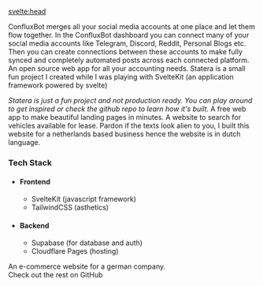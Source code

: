 <script>
	import Project from '$lib/components/Project.svelte'
	import ButtonLink from '$lib/components/ButtonLink.svelte'
</script>

<svelte:head>

<title>ak4zh | Projects</title>
</svelte:head>

<div class="space-y-8">
	<Project
		title="ConfluxBot"
		img="/confluxbot.svg"
		web="https://confluxbot.com"
	>
	ConfluxBot merges all your social media accounts at one place and let them flow together. In the ConfluxBot dashboard you can connect many of your social media accounts like Telegram, Discord, Reddit, Personal Blogs etc.
Then you can create connections between these accounts to make fully synced and completely automated posts across each connected platform.
	</Project>
	<Project
		title="Statera"
		web="http://statera.in"
        img="/statera.png"
		github="https://github.com/ak4zh/statera"
	>
	An open source web app for all your accounting needs.
Statera is a small fun project I created while I was playing with SvelteKit (an application framework powered by svelte)

_Statera is just a fun project and not production ready. You can play around to get inspired or check the github repo to learn how it's built._
</Project>
<Project title="Cuddy" img="/cuddy.png" web="https://cuddy.me">
A free web app to make beautiful landing pages in minutes.</Project>
<Project
    	title="MijnBedrijfsWagenLease"
        img="/mijnbedrijfswagenlease.png"
    	web="https://mijnbedrijfswagenlease.nl">
A website to search for vehicles available for lease.
Pardon if the texts look alien to you, I built this website for a netherlands based business hence the website is in dutch language.

### Tech Stack
- #### Frontend
  - SvelteKit (javascript framework)
  - TailwindCSS (asthetics)
- #### Backend
  - Supabase (for database and auth)
  - Cloudflare Pages (hosting)
  
</Project>
    <Project
    	title="WAFAcademy"
        img="/wafacademy.png"
    	web="https://wafa.academy/catalogue/"
    	>
    An e-commerce website for a german company.
    </Project>
    <div class="flex justify-center sm:justify-end pb-8">
    		<ButtonLink href="https://github.com/ak4zh" rel="external">
    		Check out the rest on GitHub
    		</ButtonLink>
    </div>
</div>
